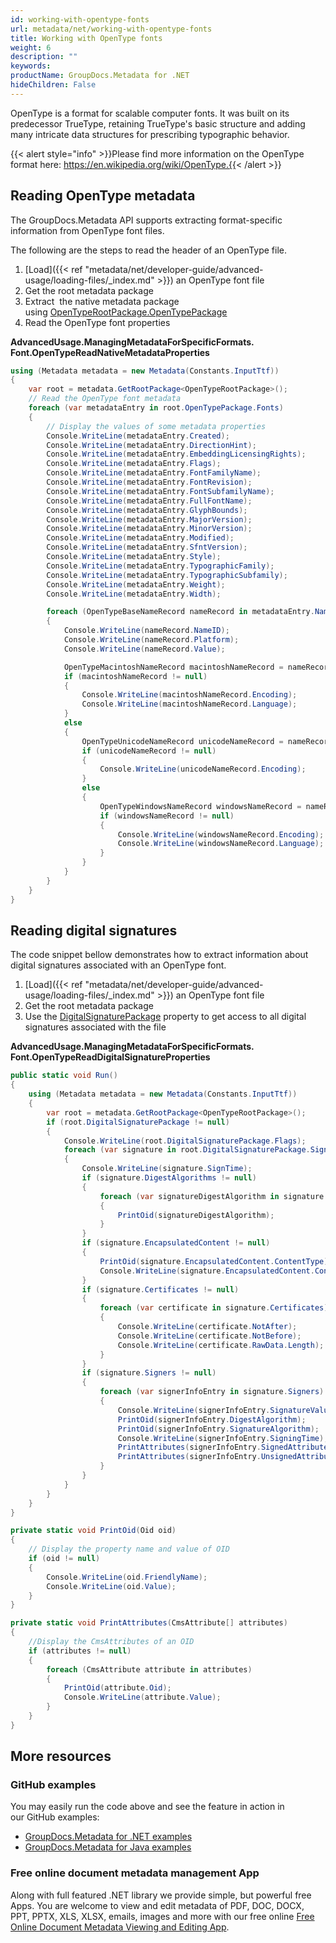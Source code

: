 ```yaml
---
id: working-with-opentype-fonts
url: metadata/net/working-with-opentype-fonts
title: Working with OpenType fonts
weight: 6
description: ""
keywords: 
productName: GroupDocs.Metadata for .NET
hideChildren: False
---
```

OpenType is a format for scalable computer fonts. It was built on its predecessor TrueType, retaining TrueType's basic structure and adding many intricate data structures for prescribing typographic behavior.

{{< alert style="info" >}}Please find more information on the OpenType format here: https://en.wikipedia.org/wiki/OpenType.{{< /alert >}}

## Reading OpenType metadata

The GroupDocs.Metadata API supports extracting format-specific information from OpenType font files.

The following are the steps to read the header of an OpenType file.

1.  [Load]({{< ref "metadata/net/developer-guide/advanced-usage/loading-files/_index.md" >}}) an OpenType font file
2.  Get the root metadata package
3.  Extract  the native metadata package using [OpenTypeRootPackage.OpenTypePackage](https://reference.groupdocs.com/net/metadata/groupdocs.metadata.formats.font/opentyperootpackage/properties/opentypepackage)
4.  Read the OpenType font properties

**AdvancedUsage.ManagingMetadataForSpecificFormats.<WBR>Font.OpenTypeReadNativeMetadataProperties**

```csharp
using (Metadata metadata = new Metadata(Constants.InputTtf))
{
	var root = metadata.GetRootPackage<OpenTypeRootPackage>();
	// Read the OpenType font metadata
	foreach (var metadataEntry in root.OpenTypePackage.Fonts)
	{
		// Display the values of some metadata properties
		Console.WriteLine(metadataEntry.Created);
		Console.WriteLine(metadataEntry.DirectionHint);
		Console.WriteLine(metadataEntry.EmbeddingLicensingRights);
		Console.WriteLine(metadataEntry.Flags);
		Console.WriteLine(metadataEntry.FontFamilyName);
		Console.WriteLine(metadataEntry.FontRevision);
		Console.WriteLine(metadataEntry.FontSubfamilyName);
		Console.WriteLine(metadataEntry.FullFontName);
		Console.WriteLine(metadataEntry.GlyphBounds);
		Console.WriteLine(metadataEntry.MajorVersion);
		Console.WriteLine(metadataEntry.MinorVersion);
		Console.WriteLine(metadataEntry.Modified);
		Console.WriteLine(metadataEntry.SfntVersion);
		Console.WriteLine(metadataEntry.Style);
		Console.WriteLine(metadataEntry.TypographicFamily);
		Console.WriteLine(metadataEntry.TypographicSubfamily);
		Console.WriteLine(metadataEntry.Weight);
		Console.WriteLine(metadataEntry.Width);

		foreach (OpenTypeBaseNameRecord nameRecord in metadataEntry.Names)
		{
			Console.WriteLine(nameRecord.NameID);
			Console.WriteLine(nameRecord.Platform);
			Console.WriteLine(nameRecord.Value);

			OpenTypeMacintoshNameRecord macintoshNameRecord = nameRecord as OpenTypeMacintoshNameRecord;
			if (macintoshNameRecord != null)
			{
				Console.WriteLine(macintoshNameRecord.Encoding);
				Console.WriteLine(macintoshNameRecord.Language);
			}
			else
			{
				OpenTypeUnicodeNameRecord unicodeNameRecord = nameRecord as OpenTypeUnicodeNameRecord;
				if (unicodeNameRecord != null)
				{
					Console.WriteLine(unicodeNameRecord.Encoding);
				}
				else
				{
					OpenTypeWindowsNameRecord windowsNameRecord = nameRecord as OpenTypeWindowsNameRecord;
					if (windowsNameRecord != null)
					{
						Console.WriteLine(windowsNameRecord.Encoding);
						Console.WriteLine(windowsNameRecord.Language);
					}
				}
			}
		}
	}
}
```

## Reading digital signatures

The code snippet bellow demonstrates how to extract information about digital signatures associated with an OpenType font.

1.  [Load]({{< ref "metadata/net/developer-guide/advanced-usage/loading-files/_index.md" >}}) an OpenType font file
2.  Get the root metadata package
3.  Use the [DigitalSignaturePackage](https://reference.groupdocs.com/net/metadata/groupdocs.metadata.formats.font/opentyperootpackage/properties/digitalsignaturepackage) property to get access to all digital signatures associated with the file

**AdvancedUsage.ManagingMetadataForSpecificFormats.<WBR>Font.OpenTypeReadDigitalSignatureProperties**

```csharp
public static void Run()
{
	using (Metadata metadata = new Metadata(Constants.InputTtf))
	{
		var root = metadata.GetRootPackage<OpenTypeRootPackage>();
		if (root.DigitalSignaturePackage != null)
		{
			Console.WriteLine(root.DigitalSignaturePackage.Flags);
			foreach (var signature in root.DigitalSignaturePackage.Signatures)
			{
				Console.WriteLine(signature.SignTime);
				if (signature.DigestAlgorithms != null)
				{
					foreach (var signatureDigestAlgorithm in signature.DigestAlgorithms)
					{
						PrintOid(signatureDigestAlgorithm);
					}
				}
				if (signature.EncapsulatedContent != null)
				{
					PrintOid(signature.EncapsulatedContent.ContentType);
					Console.WriteLine(signature.EncapsulatedContent.ContentRawData.Length);
				}
				if (signature.Certificates != null)
				{
					foreach (var certificate in signature.Certificates)
					{
						Console.WriteLine(certificate.NotAfter);
						Console.WriteLine(certificate.NotBefore);
						Console.WriteLine(certificate.RawData.Length);
					}
				}
				if (signature.Signers != null)
				{
					foreach (var signerInfoEntry in signature.Signers)
					{
						Console.WriteLine(signerInfoEntry.SignatureValue);
						PrintOid(signerInfoEntry.DigestAlgorithm);
						PrintOid(signerInfoEntry.SignatureAlgorithm);
						Console.WriteLine(signerInfoEntry.SigningTime);
						PrintAttributes(signerInfoEntry.SignedAttributes);
						PrintAttributes(signerInfoEntry.UnsignedAttributes);
					}
				}
			}
		}
	}
}

private static void PrintOid(Oid oid)
{
	// Display the property name and value of OID
	if (oid != null)
	{
		Console.WriteLine(oid.FriendlyName);
		Console.WriteLine(oid.Value);
	}
}

private static void PrintAttributes(CmsAttribute[] attributes)
{
	//Display the CmsAttributes of an OID
	if (attributes != null)
	{
		foreach (CmsAttribute attribute in attributes)
		{
			PrintOid(attribute.Oid);
			Console.WriteLine(attribute.Value);
		}
	}
}
```

## More resources
### GitHub examples
You may easily run the code above and see the feature in action in our GitHub examples:
*   [GroupDocs.Metadata for .NET examples](https://github.com/groupdocs-metadata/GroupDocs.Metadata-for-.NET)    
*   [GroupDocs.Metadata for Java examples](https://github.com/groupdocs-metadata/GroupDocs.Metadata-for-Java)    

### Free online document metadata management App
Along with full featured .NET library we provide simple, but powerful free Apps.
You are welcome to view and edit metadata of PDF, DOC, DOCX, PPT, PPTX, XLS, XLSX, emails, images and more with our free online [Free Online Document Metadata Viewing and Editing App](https://products.groupdocs.app/metadata).